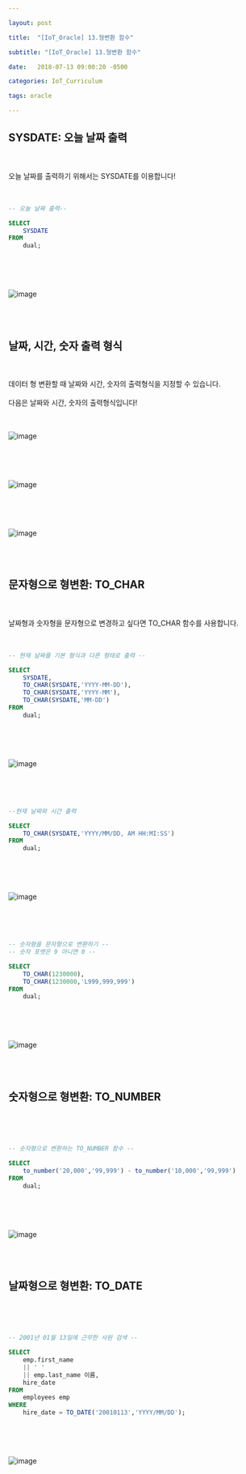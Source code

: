 ```yaml
---

layout: post

title:  "[IoT_Oracle] 13.형변환 함수"

subtitle: "[IoT_Oracle] 13.형변환 함수"

date:   2018-07-13 09:00:20 -0500

categories: IoT_Curriculum

tags: oracle

---
```


## SYSDATE: 오늘 날짜 출력

<br>
<br>
오늘 날짜를 출력하기 위해서는 SYSDATE를 이용합니다!
<br>
<br>
<br>

```sql
-- 오늘 날짜 출력--

SELECT
    SYSDATE
FROM
    dual;
```

<br>
<br>
<br>

![image](/image/Oracle_image/Oracle_image_73.png)

<br>
<br>

## 날짜, 시간, 숫자 출력 형식

<br>
<br>
데이터 형 변환할 때 날짜와 시간, 숫자의 출력형식을 지정할 수 있습니다.
<br>
<br>
다음은 날짜와 시간, 숫자의 출력형식입니다!
<br>
<br>
<br>

![image](/image/Oracle_image/Oracle_image_74.png)

<br>
<br>
<br>

![image](/image/Oracle_image/Oracle_image_75.png)

<br>
<br>
<br>

![image](/image/Oracle_image/Oracle_image_78.png)

<br>
<br>

## 문자형으로 형변환: TO_CHAR

<br>
<br>
날짜형과 숫자형을 문자형으로 변경하고 싶다면 TO_CHAR 함수를 사용합니다.
<br>
<br>
<br>

```sql
-- 현재 날짜를 기본 형식과 다른 형태로 출력 --

SELECT
    SYSDATE,
    TO_CHAR(SYSDATE,'YYYY-MM-DD'),
    TO_CHAR(SYSDATE,'YYYY-MM'),
    TO_CHAR(SYSDATE,'MM-DD')
FROM
    dual;
```

<br>
<br>
<br>

![image](/image/Oracle_image/Oracle_image_76.png)

<br>
<br>
<br>

```sql
--현재 날짜와 시간 출력

SELECT
    TO_CHAR(SYSDATE,'YYYY/MM/DD, AM HH:MI:SS')
FROM
    dual;
```

<br>
<br>
<br>

![image](/image/Oracle_image/Oracle_image_77.png)

<br>
<br>
<br>

```sql
-- 숫자형을 문자형으로 변환하기 --
-- 숫자 포멧은 9 아니면 0 --

SELECT
    TO_CHAR(1230000),
    TO_CHAR(1230000,'L999,999,999')
FROM
    dual;
```

<br>
<br>
<br>

![image](/image/Oracle_image/Oracle_image_79.png)

<br>
<br>

## 숫자형으로 형변환: TO_NUMBER

<br>
<br>
<br>

```sql
-- 숫자형으로 변환하는 TO_NUMBER 함수 --

SELECT
    to_number('20,000','99,999') - to_number('10,000','99,999')
FROM
    dual;
```

<br>
<br>
<br>

![image](/image/Oracle_image/Oracle_image_80.png)

<br>
<br>

## 날짜형으로 형변환: TO_DATE

<br>
<br>
<br>

```sql
-- 2001년 01월 13일에 근무한 사원 검색 --

SELECT
    emp.first_name
    || ' '
    || emp.last_name 이름,
    hire_date
FROM
    employees emp
WHERE
    hire_date = TO_DATE('20010113','YYYY/MM/DD');
```

<br>
<br>
<br>

![image](/image/Oracle_image/Oracle_image_81.png)



